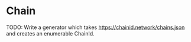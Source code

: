 # Chain

TODO: Write a generator which takes https://chainid.network/chains.json and creates an enumerable ChainId.

